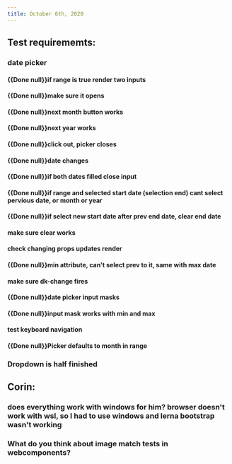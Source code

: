 ```yaml
---
title: October 6th, 2020
---
```


## Test requirememts:
### date picker
#### {{Done null}}if range is true render two inputs

#### {{Done null}}make sure it opens

#### {{Done null}}next month button works

#### {{Done null}}next year works

#### {{Done null}}click out, picker closes

#### {{Done null}}date changes

#### {{Done null}}if both dates filled close input

#### {{Done null}}if range and selected start date (selection end) cant select pervious date, or month or year 

#### {{Done null}}if select new start date after prev end date, clear end date

#### make sure clear works

#### check changing props updates render

#### {{Done null}}min attribute, can't select prev to it, same with max date

#### make sure dk-change fires

#### {{Done null}}date picker input masks

#### {{Done null}}input mask works with min and max

#### test keyboard navigation

#### {{Done null}}Picker defaults to month in range

### Dropdown is half finished

## Corin:
### does everything work with windows for him? browser doesn't work with wsl, so I had to use windows and lerna bootstrap wasn't working

### What do you think about image match tests in webcomponents?

### 

